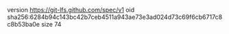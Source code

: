 version https://git-lfs.github.com/spec/v1
oid sha256:6284b94c143bc42b7ceb4511a943ae73e3ad024d73c69f6cb6717c8c8b53ba0e
size 74
